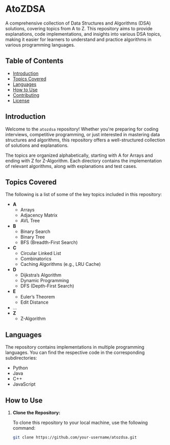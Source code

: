 # AtoZDSA

A comprehensive collection of Data Structures and Algorithms (DSA) solutions, covering topics from A to Z. This repository aims to provide explanations, code implementations, and insights into various DSA topics, making it easier for learners to understand and practice algorithms in various programming languages.

## Table of Contents

- [Introduction](#introduction)
- [Topics Covered](#topics-covered)
- [Languages](#languages)
- [How to Use](#how-to-use)
- [Contributing](#contributing)
- [License](#license)

## Introduction

Welcome to the `atozdsa` repository! Whether you're preparing for coding interviews, competitive programming, or just interested in mastering data structures and algorithms, this repository offers a well-structured collection of solutions and explanations.

The topics are organized alphabetically, starting with A for Arrays and ending with Z for Z-Algorithm. Each directory contains the implementation of relevant algorithms, along with explanations and test cases.

## Topics Covered

The following is a list of some of the key topics included in this repository:

- **A**
  - Arrays
  - Adjacency Matrix
  - AVL Tree
- **B**
  - Binary Search
  - Binary Tree
  - BFS (Breadth-First Search)
- **C**
  - Circular Linked List
  - Combinatorics
  - Caching Algorithms (e.g., LRU Cache)
- **D**
  - Dijkstra’s Algorithm
  - Dynamic Programming
  - DFS (Depth-First Search)
- **E**
  - Euler’s Theorem
  - Edit Distance
- ...
- **Z**
  - Z-Algorithm

## Languages

The repository contains implementations in multiple programming languages. You can find the respective code in the corresponding subdirectories:

- Python
- Java
- C++
- JavaScript

## How to Use

1. **Clone the Repository:**

   To clone this repository to your local machine, use the following command:

   ```bash
   git clone https://github.com/your-username/atozdsa.git
